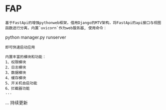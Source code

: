 # FAP

```
基于FastApi的增强pythonweb框架，借用Django的MTV架构，将FastApi的api接口与视图函数进行分离，内置`uvicorn`作为web服务器, 使用命令：
```
python manager.py runserver
```
即可快速启动应用

内置丰富的模块和功能：
1、权限模块
2、日志模块
3、数据模块
4、缓存模块
5、开关机自启功能
6、拦截器功能
...
```

... 持续更新